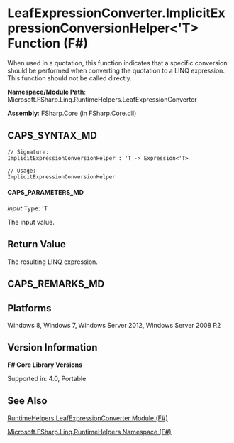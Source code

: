 # LeafExpressionConverter.ImplicitExpressionConversionHelper<'T> Function (F#)

When used in a quotation, this function indicates that a specific conversion should be performed when converting the quotation to a LINQ expression. This function should not be called directly.

**Namespace/Module Path**: Microsoft.FSharp.Linq.RuntimeHelpers.LeafExpressionConverter

**Assembly**: FSharp.Core (in FSharp.Core.dll)


## CAPS_SYNTAX_MD

```
// Signature:
ImplicitExpressionConversionHelper : 'T -> Expression<'T>

// Usage:
ImplicitExpressionConversionHelper
```

#### CAPS_PARAMETERS_MD
*input*
Type: 'T


The input value.




## Return Value
The resulting LINQ expression.


## CAPS_REMARKS_MD

## Platforms
Windows 8, Windows 7, Windows Server 2012, Windows Server 2008 R2


## Version Information
**F# Core Library Versions**

Supported in: 4.0, Portable




## See Also
[RuntimeHelpers.LeafExpressionConverter Module &#40;F&#35;&#41;](RuntimeHelpers.LeafExpressionConverter+Module+%28F%23%29.md)

[Microsoft.FSharp.Linq.RuntimeHelpers Namespace &#40;F&#35;&#41;](Microsoft.FSharp.Linq.RuntimeHelpers+Namespace+%28F%23%29.md)

